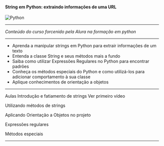 #### String em Python: extraindo informações de uma URL ####
![Python](https://img.shields.io/badge/python-3670A0?style=for-the-badge&logo=python&logoColor=ffdd54)
********************************************************
*Conteúdo do curso forcenido pela Alura na formação em python*
*****************************************************************
- Aprenda a manipular strings em Python para extrair informações de um texto
- Entenda a classe String e seus métodos mais a fundo
- Saiba como utilizar Expressões Regulares no Python para encontrar padrões
- Conheça os métodos especiais do Python e como utilizá-los para adicionar comportamento à sua classe
- Aplique conhecimentos de orientação a objetos
*******************************************************************************************************
Aulas
Introdução e fatiamento de strings Ver primeiro vídeo

Utilizando métodos de strings

Aplicando Orientação a Objetos no projeto

Expressões regulares

Métodos especiais
***********************************************************************************

